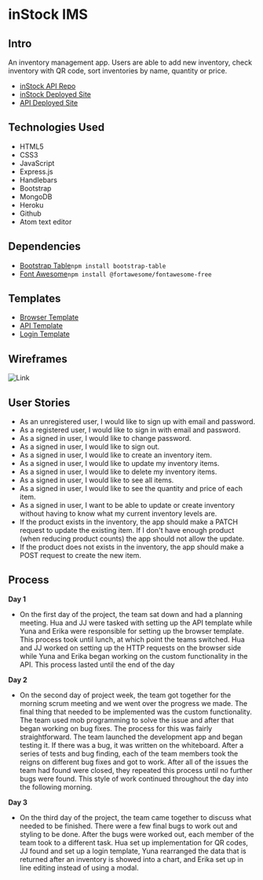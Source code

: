 # inStock IMS
## Intro
An inventory management app. Users are able to add new inventory, check inventory with QR code, sort inventories by name, quantity or price.
- [inStock API Repo](https://github.com/sei-nope/inStock-api)
- [inStock Deployed Site](https://sei-nope.github.io/inStock-client/)
- [API Deployed Site](https://stark-reaches-40888.herokuapp.com/)

## Technologies Used
- HTML5
- CSS3
- JavaScript
- Express.js
- Handlebars
- Bootstrap
- MongoDB
- Heroku
- Github
- Atom text editor

## Dependencies
- [Bootstrap Table](https://bootstrap-table.com/)`npm install bootstrap-table`
- [Font Awesome](https://fontawesome.com/)`npm install @fortawesome/fontawesome-free`

## Templates
- [Browser Template](https://git.generalassemb.ly/ga-wdi-boston/browser-template)
- [API Template](https://git.generalassemb.ly/ga-wdi-boston/express-api-template)
- [Login Template](https://codepen.io/suez/pen/RpNXOR?editors=1000)

## Wireframes
![Link](https://media.git.generalassemb.ly/user/25287/files/74821c80-637c-11ea-8094-d7aeba4851eb)

## User Stories
- As an unregistered user, I would like to sign up with email and password. 
- As a registered user, I would like to sign in with email and password.
- As a signed in user, I would like to change password.
- As a signed in user, I would like to sign out.
- As a signed in user, I would like to create an inventory item.
- As a signed in user, I would like to update my inventory items.
- As a signed in user, I would like to delete my inventory items.
- As a signed in user, I would like to see all items.
- As a signed in user, I would like to see the quantity and price of each item.
- As a signed in user, I want to be able to update or create inventory without having to know what my current inventory levels are.
- If the product exists in the inventory, the app should make a PATCH request to update the existing item. If I don't have enough product (when reducing product counts) the app should not allow the update.
- If the product does not exists in the inventory, the app should make a POST request to create the new item.

## Process

**Day 1**
- On the first day of the project, the team sat down and had a planning meeting. Hua and JJ were tasked with setting up the API template while Yuna and Erika were responsible for setting up the browser template. This process took until lunch, at which point the teams switched. Hua and JJ worked on setting up the HTTP requests on the browser side while Yuna and Erika began working on the custom functionality in the API. This process lasted until the end of the day

**Day 2**
- On the second day of project week, the team got together for the morning scrum meeting and we went over the progress we made. The final thing that needed to be implemented was the custom functionality. The team used mob programming to solve the issue and after that began working on bug fixes. The process for this was fairly straightforward. The team launched the development app and began testing it. If there was a bug, it was written on the whiteboard. After a series of tests and bug finding, each of the team members took the reigns on different bug fixes and got to work. After all of the issues the team had found were closed, they repeated this process until no further bugs were found. This style of work continued throughout the day into the following morning.

**Day 3**
- On the third day of the project, the team came together to discuss what needed to be finished. There were a few final bugs to work out and styling to be done. After the bugs were worked out, each member of the team took to a different task. Hua set up implementation for QR codes, JJ found and set up a login template, Yuna rearranged the data that is returned after an inventory is showed into a chart, and Erika set up in line editing instead of using a modal.
